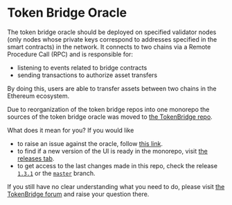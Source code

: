 # Token Bridge Oracle

The token bridge oracle should be deployed on specified validator nodes (only nodes whose private keys correspond to addresses specified in the smart contracts) in the network. It connects to two chains via a Remote Procedure Call (RPC) and is responsible for:
- listening to events related to bridge contracts
- sending transactions to authorize asset transfers

By doing this, users are able to transfer assets between two chains in the Ethereum ecosystem.

Due to reorganization of the token bridge repos into one monorepo the sources of the token bridge oracle was moved to [the TokenBridge repo](https://github.com/poanetwork/tokenbridge).

What does it mean for you? If you would like
  * to raise an issue against the oracle, follow [this link](https://github.com/poanetwork/tokenbridge/issues/new).
  * to find if a new version of the UI is ready in the monorepo, visit [the releases tab](https://github.com/poanetwork/tokenbridge/releases).
  * to get access to the last changes made in this repo, check the release [`1.3.1`](https://github.com/poanetwork/token-bridge/releases/tag/1.3.1) or the [`master`](https://github.com/poanetwork/token-bridge/tree/master) branch.

If you still have no clear understanding what you need to do, please visit [the TokenBridge forum](https://forum.poa.network/c/tokenbridge) and raise your question there.